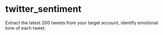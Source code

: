 # twitter_sentiment
Extract the latest 200 tweets from your target account, identify emotional tone of each tweet.
